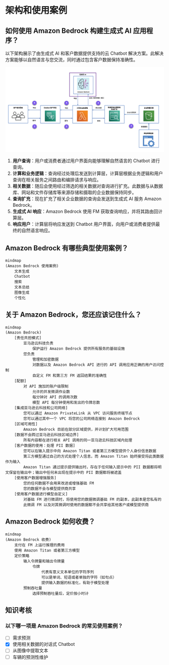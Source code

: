 # 架构和使用案例

## 如何使用 Amazon Bedrock 构建生成式 AI 应用程序？

以下架构展示了由生成式 AI 和客户数据提供支持的云 Chatbot 解决方案。此解决方案能够以自然语言与您交流，同时通过包含客户数据保持准确性。

![生成式 AI 解决方案](./生成式AI解决方案.png)

1. **用户查询**：用户或消费者通过用户界面向能够理解自然语言的 Chatbot 进行查询。
2. **计算和业务逻辑**：查询经过处理后发送到计算层，计算层根据业务逻辑和用户查询在相关服务之间路由和编排请求与响应。
3. **相关数据**：随后会使用经过筛选的相关数据对查询进行扩充。此数据与从数据库、网站和文件存储库等来源存储和摄取的企业数据保持同步。
4. **查询扩充**：现在扩充了相关企业数据的查询会发送到生成式 AI 服务 Amazon Bedrock。
5. **生成式 AI 响应**：Amazon Bedrock 使用 FM 获取查询响应，并将其路由回计算层。
6. **响应用户**：计算层将响应发送到 Chatbot 用户界面，向用户或消费者提供最终的自然语言响应。

## Amazon Bedrock 有哪些典型使用案例？

```mermaid
mindmap
(Amazon Bedrock 使用案例)
    文本生成
    Chatbot
    搜索
    文本总结
    图像生成
    个性化
```

## 关于 Amazon Bedrock，您还应该记住什么？

```mermaid
mindmap
(Amazon Bedrock)
    [责任共担模式]
        亚马逊云科技负责
            保护运行 Amazon Bedrock 提供所有服务的基础设施
        您负责
            管理和加密数据
            对数据以及 Amazon Bedrock API 进行的 API 调用应用正确的用户访问控制
            自定义 FM 和第三方 FM 返回结果的准确性
    [配额]
        对 API 施加的账户级限制
            允许的并发微调作业数
            每分钟对 API 的调用次数
            模型 API 每分钟使用和发出的令牌总数
    [集成亚马逊云科技和公司网络]
        您可以通过 Amazon PrivateLink 从 VPC 访问服务终端节点
        您可以通过其中一个 VPC 将您的公司网络连接到 Amazon Bedrock
    [区域可用性]
        Amazon Bedrock 目前在部分区域提供，并计划扩大可用范围
    [数据不会跨过亚马逊云科技区域边界]
        所有内容都在进行相关 API 调用的同一亚马逊云科技区域内处理
    [客户数据的使用：处理 PII 数据]
        您可以在输入提示中向 Amazon Titan 或者第三方模型提供个人身份信息数据
        第三方模型通过自己的方式处理个人信息，而 Amazon Titan 始终接受将此类数据作为输入
        Amazon Titan 通过提示提供输出时，存在于任何输入提示中的 PII 数据都将明文保留在输出中；输出中任何未出现在提示中的 PII 数据都将被遮盖
    [使用客户数据增强服务]
        您的任何数据不会用来改进或增强基础 FM
        您的数据不会与模型提供商共享
    [使用客户数据进行模型自定义]
        对基础 FM 进行微调时，将使用您的数据微调基础 FM 的副本，此副本是您私有的
        此微调 FM 以及对其微调时使用的数据都不会共享给其他客户或模型提供商
```

## Amazon Bedrock 如何收费？

```mermaid
mindmap
(Amazon Bedrock 收费)
    支付在 FM 上运行推理的费用
    使用 Amazon Titan 或者第三方模型
    定价策略
        输入令牌量和输出令牌量
            令牌
                代表有意义文本单位的字符序列
                可以是单词、短语或者单独的字符（如句点）
                提供输入数据的标准化，有助于模型处理
        预制吞吐量
            选择预制吞吐量后，定价按小时计
```

## 知识考核

### 以下哪一项是 Amazon Bedrock 的常见使用案例？

- [ ] 需求预测
- [X] 使用相关数据的对话式 Chatbot
- [ ] 从图像中提取文本
- [ ] 车辆的预测性维护